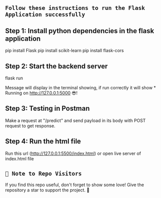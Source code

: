 ## `Follow these instructions to run the Flask Application successfully`

## Step 1: Install python dependencies in the flask application

pip install Flask 
pip install scikit-learn
pip install flask-cors

## Step 2: Start the backend server

flask run

Message will display in the terminal showing, if run correctly it will show * Running on http://127.0.0.1:5000 😎!

## Step 3: Testing in Postman

Make a request at "/predict" and send payload in its body with POST request to get response.

## Step 4: Run the html file

Run this url (http://127.0.0.1:5500/index.html) or open live server of index.html file

## `🚀 Note to Repo Visitors`
If you find this repo useful, don't forget to show some love! Give the repository a star to support the project. 🌟
